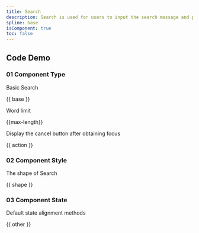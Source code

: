 ```yaml
---
title: Search
description: Search is used for users to input the search message and perform content search on the page.
spline: base
isComponent: true
toc: false
---
```


## Code Demo

### 01 Component Type

Basic Search

{{ base }}

Word limit

{{max-length}}

Display the cancel button after obtaining focus

{{ action }}

### 02 Component Style

The shape of Search

{{ shape }}

### 03 Component State

Default state alignment methods

{{ other }}